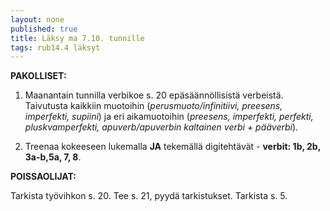 ```yaml
---
layout: none
published: true
title: Läksy ma 7.10. tunnille
tags: rub14.4 läksyt
---
```

**PAKOLLISET:**

1. Maanantain tunnilla verbikoe s. 20 epäsäännöllisistä verbeistä. Taivutusta kaikkiin muotoihin (_perusmuoto/infinitiivi, preesens, imperfekti, supiini_) ja eri aikamuotoihin (_preesens, imperfekti, perfekti, pluskvamperfekti, apuverb/apuverbin kaltainen verbi + pääverbi_).

2. Treenaa kokeeseen lukemalla **JA** tekemällä digitehtävät - **verbit: 1b, 2b, 3a-b,5a, 7, 8**.

**POISSAOLIJAT:**

Tarkista työvihkon s. 20. Tee s. 21, pyydä tarkistukset. Tarkista s. 5.
